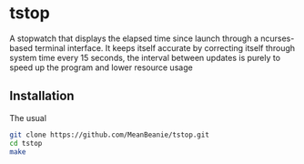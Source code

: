 # tstop

A stopwatch that displays the elapsed time since launch through a ncurses-based terminal interface. It keeps itself accurate by correcting itself through system time every 15 seconds, the interval between updates is purely to speed up the program and lower resource usage

## Installation
The usual
```sh
git clone https://github.com/MeanBeanie/tstop.git
cd tstop
make
```
